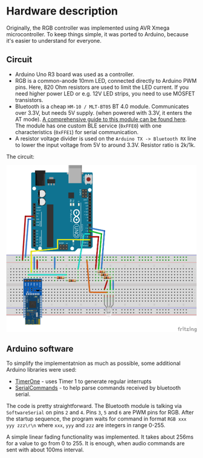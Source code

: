 # Hardware description

Originally, the RGB controller was implemented using AVR Xmega microcontroller. To keep things simple, it was ported to Arduino, because it's easier to understand for everyone.

## Circuit

- Arduino Uno R3 board was used as a controller.
- RGB is a common-anode 10mm LED, connected directly to Arduino PWM pins. Here, 820 Ohm resistors are used to limit the LED current. If you need higher power LED or e.g. 12V LED strips, you need to use MOSFET transistors.
- Bluetooth is a cheap `HM-10 / MLT-BT05` BT 4.0 module. Communicates over 3.3V, but needs 5V supply. (when powered with 3.3V, it enters the AT mode). [A comprehensive guide to this module can be found here](http://www.martyncurrey.com/hm-10-bluetooth-4ble-modules/). The module has one custom BLE service (`0xFFE0`) with one characteristics (`0xFFE1`) for serial communication.
- A resistor voltage divider is used on the `Arduino TX -> Bluetooth RX` line to lower the input voltage from 5V to around 3.3V. Resistor ratio is 2k/1k.

The circuit:

![circuit diagram](./circuit.png)

## Arduino software

To simplify the implementatnion as much as possible, some additional Arduino libraries were used:

- [TimerOne](https://github.com/PaulStoffregen/TimerOne) - uses Timer 1 to generate regular interrupts
- [SerialCommands](https://github.com/ppedro74/Arduino-SerialCommands) - to help parse commands received by bluetooth serial.

The code is pretty straightforward. The Bluetooth module is talking via `SoftwareSerial` on pins `2` and `4`. Pins `3`, `5` and `6` are PWM pins for RGB. After the startup sequence, the program waits for command in format `RGB xxx yyy zzz\r\n` where `xxx`, `yyy` and `zzz` are integers in range 0-255.

A simple linear fading functionality was implemented. It takes about 256ms for a value to go from 0 to 255. It is enough, when audio commands are sent with about 100ms interval.
